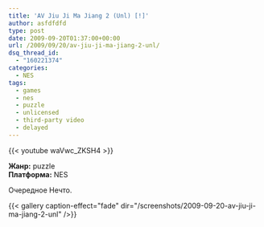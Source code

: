 ```yaml
---
title: 'AV Jiu Ji Ma Jiang 2 (Unl) [!]'
author: asfdfdfd
type: post
date: 2009-09-20T01:37:00+00:00
url: /2009/09/20/av-jiu-ji-ma-jiang-2-unl/
dsq_thread_id:
  - "160221374"
categories:
  - NES
tags:
  - games
  - nes
  - puzzle
  - unlicensed
  - third-party video
  - delayed
---
```

{{< youtube waVwc_ZKSH4 >}}

**Жанр:** puzzle  
**Платформа:** NES

Очередное Нечто.

<!--more-->

{{< gallery caption-effect="fade" dir="/screenshots/2009-09-20-av-jiu-ji-ma-jiang-2-unl" />}}